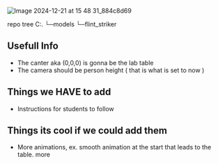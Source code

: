 ![Image 2024-12-21 at 15 48 31_884c8d69](https://github.com/user-attachments/assets/b5c95ba2-ef5a-4daf-be09-8b137f393a08)

repo tree
C:.
└─models
    └─flint_striker
    
## Usefull Info 
- The canter aka (0,0,0) is gonna be the lab table 
- The camera should be person height ( that is what is set to now )

## Things we HAVE to add
- Instructions for students to follow


## Things its cool if we could add them
- More animations, ex. smooth animation at the start that leads to the table. more 
